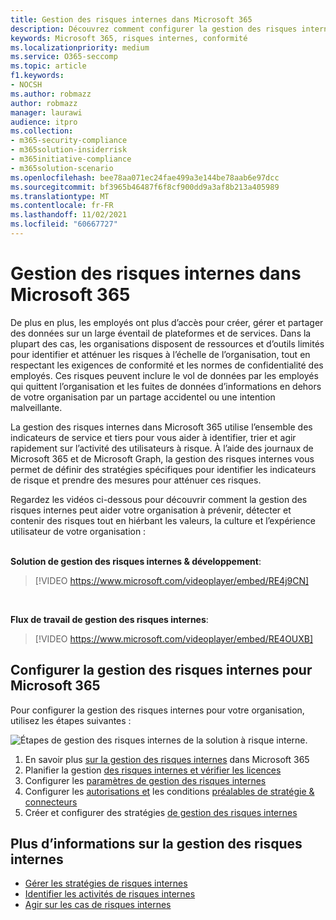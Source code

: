 ```yaml
---
title: Gestion des risques internes dans Microsoft 365
description: Découvrez comment configurer la gestion des risques internes dans Microsoft 365.
keywords: Microsoft 365, risques internes, conformité
ms.localizationpriority: medium
ms.service: O365-seccomp
ms.topic: article
f1.keywords:
- NOCSH
ms.author: robmazz
author: robmazz
manager: laurawi
audience: itpro
ms.collection:
- m365-security-compliance
- m365solution-insiderrisk
- m365initiative-compliance
- m365solution-scenario
ms.openlocfilehash: bee78aa071ec24fae499a3e144be78aab6e97dcc
ms.sourcegitcommit: bf3965b46487f6f8cf900dd9a3af8b213a405989
ms.translationtype: MT
ms.contentlocale: fr-FR
ms.lasthandoff: 11/02/2021
ms.locfileid: "60667727"
---
```

# <a name="insider-risk-management-in-microsoft-365"></a>Gestion des risques internes dans Microsoft 365

De plus en plus, les employés ont plus d’accès pour créer, gérer et partager des données sur un large éventail de plateformes et de services. Dans la plupart des cas, les organisations disposent de ressources et d’outils limités pour identifier et atténuer les risques à l’échelle de l’organisation, tout en respectant les exigences de conformité et les normes de confidentialité des employés. Ces risques peuvent inclure le vol de données par les employés qui quittent l’organisation et les fuites de données d’informations en dehors de votre organisation par un partage accidentel ou une intention malveillante.

La gestion des risques internes dans Microsoft 365 utilise l’ensemble des indicateurs de service et tiers pour vous aider à identifier, trier et agir rapidement sur l’activité des utilisateurs à risque. À l’aide des journaux de Microsoft 365 et de Microsoft Graph, la gestion des risques internes vous permet de définir des stratégies spécifiques pour identifier les indicateurs de risque et prendre des mesures pour atténuer ces risques.

Regardez les vidéos ci-dessous pour découvrir comment la gestion des risques internes peut aider votre organisation à prévenir, détecter et contenir des risques tout en hiérbant les valeurs, la culture et l’expérience utilisateur de votre organisation :
<br>
<br>

**Solution de gestion des risques internes & développement**:
>[!VIDEO https://www.microsoft.com/videoplayer/embed/RE4j9CN]
<br>

**Flux de travail de gestion des risques internes**:
>[!VIDEO https://www.microsoft.com/videoplayer/embed/RE4OUXB]

## <a name="configure-insider-risk-management-for-microsoft-365"></a>Configurer la gestion des risques internes pour Microsoft 365

Pour configurer la gestion des risques internes pour votre organisation, utilisez les étapes suivantes :

![Étapes de gestion des risques internes de la solution à risque interne.](../media/ir-solution-ir-steps.png)

1. En savoir plus [sur la gestion des risques internes](insider-risk-management.md) dans Microsoft 365
2. Planifier la gestion [des risques internes et vérifier les licences](insider-risk-management-plan.md)
3. Configurer les [paramètres de gestion des risques internes](insider-risk-management-settings.md)
4. Configurer les [autorisations et](insider-risk-management-configure.md#step-1-required-enable-permissions-for-insider-risk-management) les conditions [préalables de stratégie & connecteurs](insider-risk-management-configure.md#step-4-required-configure-prerequisites-for-policies)
5. Créer et configurer des stratégies [de gestion des risques internes](insider-risk-management-configure.md#step-6-required-create-an-insider-risk-management-policy)

## <a name="more-information-about-insider-risk-management"></a>Plus d’informations sur la gestion des risques internes

- [Gérer les stratégies de risques internes](insider-risk-management-policies.md)
- [Identifier les activités de risques internes](insider-risk-management-activities.md)
- [Agir sur les cas de risques internes](insider-risk-management-cases.md)